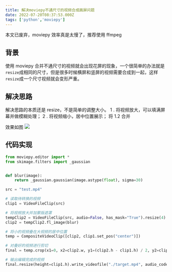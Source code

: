 ```yaml
---
title: 解决moviepy不通尺寸的视频合成画屏问题
date: 2022-07-20T08:37:53.000Z
tags: ['python','moviepy']
---
```

  
本文已废弃，moviepy 效率真是太慢了，推荐使用 ffmpeg

## 背景

使用 moviepy 合并不通尺寸的视频就会出现花屏的现象，一个很简单的办法就是 `resize`成相同的尺寸，但是很多时候横屏和竖屏的视频需要合成到一起，这样`resize`成一个尺寸视频就会变形严重。

## 解决思路

解决思路的本质还是 resize，不是简单的调整大小。
1 . 将视频放大，可以填满屏幕并做模糊处理；
2 . 将视频缩小，居中位置展示；
将 1.2 合并

效果如图
![](images/FmVqcgsn2pjnzYFSTNXlYZSex1Cn.png)

## 代码实现

```python
from moviepy.editor import *
from skimage.filters import _gaussian


def blur(image):
    return _gaussian.gaussian(image.astype(float), sigma=30)

src = "test.mp4"

# 读取待转换的视频
clip1 = VideoFileClip(src)

# 将视频放大并加蒙版遮罩
tempClip2 = VideoFileClip(src, audio=False, has_mask="True").resize(4)
clip2 = tempClip2.fl_image(blur)

# 将小的视频叠在大视频的居中位置
temp = CompositeVideoClip([clip2, clip1.set_pos("center")])

# 对叠好的视频进行剪切
final = temp.crop(x1=0, x2=clip2.w, y1=(clip2.h - clip1.h) / 2, y2=clip1.h + (clip2.h - clip1.h) / 2)

# 输出编辑完成的视频
final.resize(height=clip1.h).write_videofile("./target.mp4", audio_codec="aac")
```